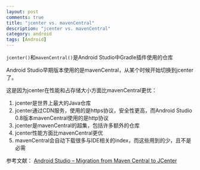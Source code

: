 ```yaml
---
layout: post
comments: true
title: "jcenter vs. mavenCentral"
description: "jcenter vs. mavenCentral"
category: android
tags: [Android]
---
```


`jcenter()`和`mavenCentral()`是Android Studio中Gradle插件使用的仓库

Android Studio早期版本使用的是mavenCentral，从某个时候开始切换到jcenter了。

这是因为jcenter在性能和占存储大小方面比mavenCentral更优：

1. jcenter是世界上最大的Java仓库
2. jcenter通过CDN服务，使用的是https协议，安全性更高，而Android Studio 0.8版本mavenCentral使用的是http协议
3. jcenter是mavenCentral的超集，包括许多额外的仓库
4. jcenter性能方面比mavenCentral更优
5. mavenCentral会自动下载很多与IDE相关的index，而这些用到的少，且不是必需

参考文献：
[Android Studio – Migration from Maven Central to JCenter](http://blog.bintray.com/2015/02/09/android-studio-migration-from-maven-central-to-jcenter/)